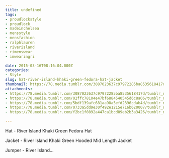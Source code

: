 ```yaml
---
title: undefined
tags:
- proudlockstyle
- proudlock
- madeinchelsea
- mensstyle
- mensfashion
- ralphlauren
- riverisland
- rimenswear
- imwearingri

date: 2015-03-16T08:16:04.000Z
categories:
- Style
slug: hat-river-island-khaki-green-fedora-hat-jacket
thumbnail: https://78.media.tumblr.com/3087023637c97972285ba8535618417d/tumblr_nla22oSI0g1rhrm24o1_1280.jpg
attachments:
- https://78.media.tumblr.com/3087023637c97972285ba8535618417d/tumblr_nla22oSI0g1rhrm24o1_1280.jpg
- https://78.media.tumblr.com/02ffc78104e47bf6884540545d6c8a06/tumblr_nla22oSI0g1rhrm24o2_1280.jpg
- https://78.media.tumblr.com/5bdf139afc681aa98a5efd2396cdab4d/tumblr_nla22oSI0g1rhrm24o3_1280.jpg
- https://78.media.tumblr.com/0733a5dd9e30f492e1215e716b620007/tumblr_nla22oSI0g1rhrm24o4_1280.jpg
- https://78.media.tumblr.com/f2bc1f0892a447ca1bcd89eb2b3a3426/tumblr_nla22oSI0g1rhrm24o5_1280.jpg

---
```


Hat - River Island Khaki Green Fedora Hat

 Jacket - River Island Khaki Green Hooded Mid Length Jacket

 Jumper - River Island...
